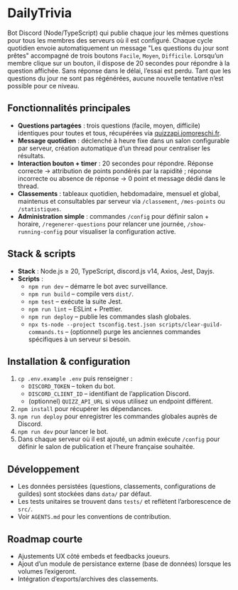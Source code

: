 # DailyTrivia

Bot Discord (Node/TypeScript) qui publie chaque jour les mêmes questions pour tous les membres des serveurs où il est configuré. Chaque cycle quotidien envoie automatiquement un message "Les questions du jour sont prêtes" accompagné de trois boutons `Facile`, `Moyen`, `Difficile`. Lorsqu’un membre clique sur un bouton, il dispose de 20 secondes pour répondre à la question affichée. Sans réponse dans le délai, l’essai est perdu. Tant que les questions du jour ne sont pas régénérées, aucune nouvelle tentative n’est possible pour ce niveau.

## Fonctionnalités principales
- **Questions partagées** : trois questions (facile, moyen, difficile) identiques pour toutes et tous, récupérées via [quizzapi.jomoreschi.fr](https://quizzapi.jomoreschi.fr).
- **Message quotidien** : déclenché à heure fixe dans un salon configurable par serveur, création automatique d’un thread pour centraliser les résultats.
- **Interaction bouton + timer** : 20 secondes pour répondre. Réponse correcte → attribution de points pondérés par la rapidité ; réponse incorrecte ou absence de réponse → 0 point et message dédié dans le thread.
- **Classements** : tableaux quotidien, hebdomadaire, mensuel et global, maintenus et consultables par serveur via `/classement`, `/mes-points` ou `/statistiques`.
- **Administration simple** : commandes `/config` pour définir salon + horaire, `/regenerer-questions` pour relancer une journée, `/show-running-config` pour visualiser la configuration active.

## Stack & scripts
- **Stack** : Node.js ≥ 20, TypeScript, discord.js v14, Axios, Jest, Dayjs.
- **Scripts** :
  - `npm run dev` – démarre le bot avec surveillance.
  - `npm run build` – compile vers `dist/`.
  - `npm test` – exécute la suite Jest.
  - `npm run lint` – ESLint + Prettier.
  - `npm run deploy` – publie les commandes slash globales.
  - `npx ts-node --project tsconfig.test.json scripts/clear-guild-commands.ts` – (optionnel) purge les anciennes commandes spécifiques à un serveur si besoin.

## Installation & configuration
1. `cp .env.example .env` puis renseigner :
   - `DISCORD_TOKEN` – token du bot.
   - `DISCORD_CLIENT_ID` – identifiant de l’application Discord.
   - (optionnel) `QUIZZ_API_URL` si vous utilisez un endpoint différent.
2. `npm install` pour récupérer les dépendances.
3. `npm run deploy` pour enregistrer les commandes globales auprès de Discord.
4. `npm run dev` pour lancer le bot.
5. Dans chaque serveur où il est ajouté, un admin exécute `/config` pour définir le salon de publication et l’heure française souhaitée.

## Développement
- Les données persistées (questions, classements, configurations de guildes) sont stockées dans `data/` par défaut.
- Les tests unitaires se trouvent dans `tests/` et reflètent l’arborescence de `src/`.
- Voir `AGENTS.md` pour les conventions de contribution.

## Roadmap courte
- Ajustements UX côté embeds et feedbacks joueurs.
- Ajout d’un module de persistance externe (base de données) lorsque les volumes l’exigeront.
- Intégration d’exports/archives des classements.
